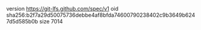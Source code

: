 version https://git-lfs.github.com/spec/v1
oid sha256:b2f7a29d50075736debbe4af8bfda74600790238402c9b3649b6247d5d585b0b
size 7014
